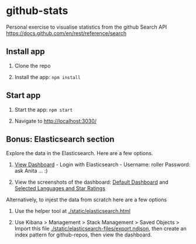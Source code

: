 # github-stats

Personal exercise to visualise statistics from the github Search API https://docs.github.com/en/rest/reference/search

## Install app

1. Clone the repo

2. Install the app: `npm install`

## Start app

1. Start the app: `npm start`

2. Navigate to [http://localhost:3030/](http://localhost:3030/)

## Bonus: Elasticsearch section

Explore the data in the Elasticsearch. Here are a few options.

1. [View Dashboard](https://71f1472d328a4a94b02a7150e156553a.eu-central-1.aws.cloud.es.io:9243/goto/40eee9bf3208d989eab433528c32f54d) - Login with Elasticsearch - Username: roller Password: ask Anita ... :)

2. View the screenshots of the dashboard: [Default Dashboard](./static/elasticsearch-files/dashboard-github-repos-default.png) and [Selected Languages and Star Ratings](./static/elasticsearch-files/dashboard-github-select-languages-star-ratings.png)

Alternatively, to injest the data from scratch here are a few options

1. Use the helper tool at [./static/elasticsearch.html](./static/elasticsearch.html)

2. Use Kibana > Management > Stack Management > Saved Objects > Import this file [./static/elasticsearch-files/export.ndjson](./static/elasticsearch-files/export.ndjson), then create an index pattern for github-repos, then view the dashboard.
